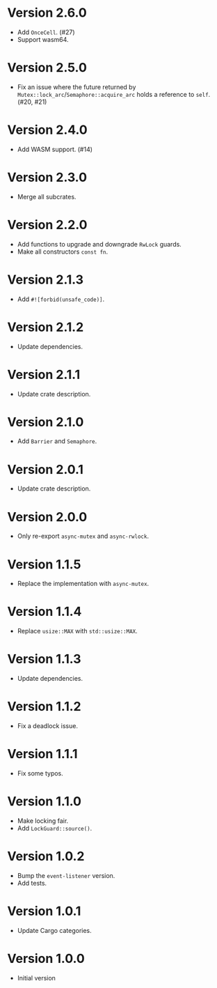 # Version 2.6.0

- Add `OnceCell`. (#27)
- Support wasm64.

# Version 2.5.0

- Fix an issue where the future returned by `Mutex::lock_arc`/`Semaphore::acquire_arc` holds a reference to `self`. (#20, #21)

# Version 2.4.0

- Add WASM support. (#14)

# Version 2.3.0

- Merge all subcrates.

# Version 2.2.0

- Add functions to upgrade and downgrade `RwLock` guards.
- Make all constructors `const fn`.

# Version 2.1.3

- Add `#![forbid(unsafe_code)]`.

# Version 2.1.2

- Update dependencies.

# Version 2.1.1

- Update crate description.

# Version 2.1.0

- Add `Barrier` and `Semaphore`.

# Version 2.0.1

- Update crate description.

# Version 2.0.0

- Only re-export `async-mutex` and `async-rwlock`.

# Version 1.1.5

- Replace the implementation with `async-mutex`.

# Version 1.1.4

- Replace `usize::MAX` with `std::usize::MAX`.

# Version 1.1.3

- Update dependencies.

# Version 1.1.2

- Fix a deadlock issue.

# Version 1.1.1

- Fix some typos.

# Version 1.1.0

- Make locking fair.
- Add `LockGuard::source()`.

# Version 1.0.2

- Bump the `event-listener` version.
- Add tests.

# Version 1.0.1

- Update Cargo categories.

# Version 1.0.0

- Initial version
